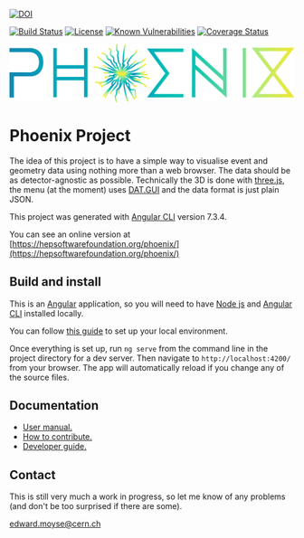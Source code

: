 [![DOI](https://zenodo.org/badge/135442382.svg)](https://zenodo.org/badge/latestdoi/135442382)

[![Build Status][build-img]][build-link] [![License][license-img]][license-url] [![Known Vulnerabilities](https://snyk.io/test/github/hsf/phoenix/badge.svg?targetFile=package.json)](https://snyk.io/test/github/emiliocortina/phoenix?targetFile=package.json)
[![Coverage Status](https://coveralls.io/repos/github/HSF/phoenix/badge.svg?branch=master)](https://coveralls.io/github/HSF/phoenix?branch=master)

[build-img]: https://travis-ci.com/HSF/phoenix.svg?branch=master
[build-link]: https://travis-ci.com/HSF/phoenix
[license-img]: https://img.shields.io/github/license/hsf/phoenix.svg
[license-url]: https://github.com/hsf/phoenix/blob/master/LICENSE

![Phoenix Logo](./src/assets/images/logo-text.svg)

# Phoenix Project

The idea of this project is to have a simple way to visualise event and geometry data using nothing more than a web browser. The data should be as detector-agnostic as possible.
Technically the 3D is done with [three.js](https://threejs.org), the menu (at the moment) uses [DAT.GUI](https://code.google.com/archive/p/dat-gui/) and the data format is just plain JSON.

This project was generated with [Angular CLI](https://github.com/angular/angular-cli) version 7.3.4.

You can see an online version at [https://hepsoftwarefoundation.org/phoenix/](https://hepsoftwarefoundation.org/phoenix/)

## Build and install

This is an [Angular](https://angular.io) application, so you will need to have [Node js](https://nodejs.org/en/) and [Angular CLI](https://github.com/angular/angular-cli) installed locally.

You can follow [this guide](https://angular.io/guide/setup-local) to set up your local environment.

Once everything is set up, run `ng serve` from the command line in the project directory for a dev server. Then navigate to `http://localhost:4200/` from your browser. 
The app will automatically reload if you change any of the source files.


## Documentation
* [User manual.](./src/assets/docs/users.md)
* [How to contribute.](./CONTRIBUTING.md)
* [Developer guide.](./src/assets/docs/developers.md)

## Contact

This is still very much a work in progress, so let me know of any problems (and don't be too surprised if there are some).

edward.moyse@cern.ch
